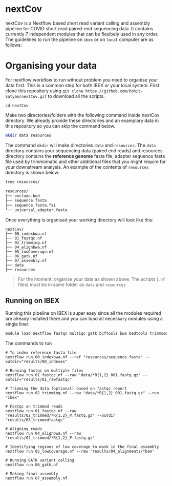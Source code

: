 # nextCov
nextCov is a Nextflow based short read variant calling and assembly pipeline for COVID short read paired-end sequencing data. It contains currently 7 independent modules that can be flexibely used in any order. The guidelines to run the pipeline on `ibex` or on `local` computer are as follows:

# Organising your data
For nextflow workflow to run without problem you need to organise your data first. This is a common step for both IBEX or your local system. First clone this repository using `git clone https://github.com/Rohit-Satyam/nextCov.git` to download all the scripts. 

```
cd nextCov
```

Make two directories/folders with the following command inside nextCov directory. We already provide these directories and an examplary data in this repository so you can skip the command below.

```bash
mkdir data resources
```

The command `mkdir` will make directories `data` and `resources`. The `data` directory contains your sequencing data (paired end reads) and resources directory contains the **reference genome** fasta file, adapter sequence fasta file used by trimmomatic and other additional files that you might require for your downstream analysis. An example of the contents of `resources` directory is shown below:

```bash
tree resources/
```

```bash
resources/
├── exclude.bed
├── sequence.fasta
├── sequence.fasta.fai
└── universal_adapter.fasta
```
Once everything is organised your working directory will look like this:
```
nextCov/
├── 00_indexbwa.nf
├── 01_fastqc.nf
├── 02_trimming.nf
├── 04_alignbwa.nf
├── 05_lowCoverage.nf
├── 06_gatk.nf
├── 07_assembly.nf
├── data
├── resources

```

> For the moment, organise your data as shown above. The scripts (`.nf` files) must be in same folder as `data` and `resources`

## Running on IBEX
Running this pipeline on IBEX is super easy since all the modules required are already installed there and you can load all necessary modules using a single liner:

```bash
module load nextflow fastqc multiqc gatk bcftools bwa bedtools trimmomatic tabix covtobed samtools
```
The commands to run
```
# To index reference fasta file
nextflow run 00_indexbwa.nf --ref "resources/sequence.fasta" --outdir="results/00_indexes"

# Running fastqc on multiple files
nextflow run 01_fastqc.nf --raw 'data/*R{1,2}_001.fastq.gz' --outdir="results/01_rawfastqc"

# Trimming the data (optional) based on fastqc report
nextflow run 02_trimming.nf --raw "data/*R{1,2}_001.fastq.gz" --run "ibex"  

# Fastqc on trimmed reads
nextflow run 01_fastqc.nf --raw "results/02_trimmed/*R{1,2}_P.fastq.gz" --outdir "results/03_trimmedfastqc" 

# Aligning reads
nextflow run 04_alignbwa.nf --raw "results/02_trimmed/*R{1,2}_P.fastq.gz" 

# Identifying regions of low coverage to mask in the final assembly
nextflow run 05_lowCoverage.nf --raw 'results/04_alignments/*bam'

# Running GATK variant calling
nextflow run 06_gatk.nf

# Making final assembly
nextflow run 07_assembly.nf
```


